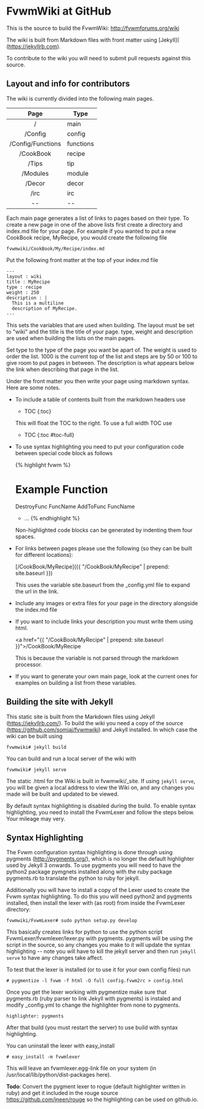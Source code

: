 # FvwmWiki at GitHub

This is the source to build the FvwmWiki: <http://fvwmforums.org/wiki>

The wiki is built from Markdown files with front matter using [Jekyll](
(https://jekyllrb.com).

To contribute to the wiki you will need to submit pull requests against
this source.

## Layout and info for contributors

The wiki is currently divided into the following main pages.

| Page | Type |
|:----:|------|
| / | main |
| /Config | config |
| /Config/Functions | functions |
| /CookBook | recipe |
| /Tips | tip |
| /Modules | module |
| /Decor | decor |
| /irc | irc |
|--|--|

Each main page generates a list of links to pages based on their type. To create
a new page in one of the above lists first create a directory and index.md
file for your page. For example if you wanted to put a new CookBook recipe,
MyRecipe, you would create the following file

    fvwmwiki/CookBook/My/Recipe/index.md

Put the following front matter at the top of your index.md file

    ---
    layout : wiki
    title : MyRecipe
    type : recipe
    weight : 250
    description : |
      This is a multiline
      description of MyRecipe.
    ---

This sets the variables that are used when building. The layout must
be set to "wiki" and the title is the title of your page. type, weight and
description are used when building the lists on the main pages.

Set type to the type of the page you want be apart of. The weight is used
to order the list. 1000 is the current top of the list and steps are by 50
or 100 to give room to put pages in between. The description is what appears
below the link when describing that page in the list.

Under the front matter you then write your page using markdown syntax. Here
are some notes.

+ To include a table of contents built from the markdown headers use

    * TOC
    {:toc}

  This will float the TOC to the right. To use a full width TOC use

    * TOC
    {:toc #toc-full}  

+ To use syntax highlighting you need to put your configuration code between
  special code block as follows

    {% highlight fvwm %}
    # Example Function
    DestroyFunc FuncName
    AddToFunc FuncName
    + ...
    {% endhighlight %}

  Non-highlighted code blocks can be generated by indenting them four spaces.

+ For links between pages please use the following (so they can be built for
  different locations):

    [/CookBook/MyRecipe]({{ "/CookBook/MyRecipe" | prepend: site.baseurl }})

  This uses the variable site.baseurl from the \_config.yml file to expand the url
  in the link.

+ Include any images or extra files for your page in the directory alongside the
  index.md file

+ If you want to include links your description you must write them using html.

    <a href="{{ "/CookBook/MyRecipe" | prepend: site.baseurl }}">/CookBook/MyRecipe</a>

  This is because the variable is not parsed through the markdown processor.

+ If you want to generate your own main page, look at the current ones for examples
  on building a list from these variables.

## Building the site with Jekyll

This static site is built from the Markdown files using Jekyll
(<https://jekyllrb.com/>). To build the wiki you need a copy of
the source (<https://github.com/somiaj/fvwmwiki>) and Jekyll installed.
In which case the wiki can be built using

    fvwmwiki# jekyll build

You can build and run a local server of the wiki with

    fvwmwiki# jekyll serve

The static .html for the Wiki is built in fvwmwiki/\_site. If using
`jekyll serve`, you will be given a local address to view the Wiki
on, and any changes you made will be built and updated to be viewed.

By default syntax highlighting is disabled during the build. To enable
syntax highlighting, you need to install the FvwmLexer and follow the
steps below. Your mileage may very.

## Syntax Highlighting

The Fvwm configuration syntax highlighting is done through using pygments
(<http://pygments.org/>), which is no longer the default highlighter used
by Jekyll 3 onwards. To use pygments you will need to have the python2
package pymgnets installed along with the ruby package pygments.rb to
translate the python to ruby for jekyll.

Additionally you will have to install a copy of the Lexer used to create
the Fvwm syntax highlighting. To do this you will need python2 and pygments
installed, then install the lexer with (as root) from inside the FvwmLexer
directory:

    fvwmwiki/FvwmLexer# sudo python setup.py develop

This basically creates links for python to use the python script
FvwmLexer/fvwmlexer/lexer.py with pygments. pygments will be using
the script in the source, so any changes you make to it will update the
syntax highlighting -- note you will have to kill the jekyll server
and then run `jekyll serve` to have any changes take affect.

To test that the lexer is installed (or to use it for your own config
files) run

    # pygmentize -l fvwm -f html -O full config.fvwm2rc > config.html

Once you get the lexer working with pygmentize make sure that pygments.rb
(ruby parser to link Jekyll with pygments) is instaled and modify
\_config.yml to change the highlighter from none to pygments.

    highlighter: pygments

After that build (you must restart the server) to use build with syntax
highlighting.

You can uninstall the lexer with easy_install

    # easy_install -m fvwmlexer

This will leave an fvwmlexer.egg-link file on your system
(in /usr/local/lib/python/dist-packages here).

__Todo__: Convert the pygment lexer to rogue (default highlighter
written in ruby) and get it included in the rouge source
<https://github.com/jneen/rouge> so the highlighting can be used
on github.io.

